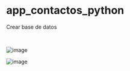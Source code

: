 # app_contactos_python

Crear base de datos

<br>



![image](https://github.com/AdriGPlayer/app_contactos_python/assets/130609122/9856e52b-e74d-4640-bdbc-29b734a2668a)






    
![image](https://github.com/AdriGPlayer/app_contactos_python/assets/130609122/2b807522-c2f0-40c0-a3a6-26740d25b623)

